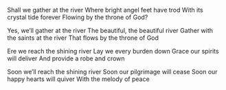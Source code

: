 Shall we gather at the river 
Where bright angel feet have trod 
With its crystal tide forever 
Flowing by the throne of God?

Yes, we’ll gather at the river
The beautiful, the beautiful river 
Gather with the saints at the river 
That flows by the throne of God

Ere we reach the shining river 
Lay we every burden down 
Grace our spirits will deliver 
And provide a robe and crown

Soon we’ll reach the shining river 
Soon our pilgrimage will cease 
Soon our happy hearts will quiver 
With the melody of peace
